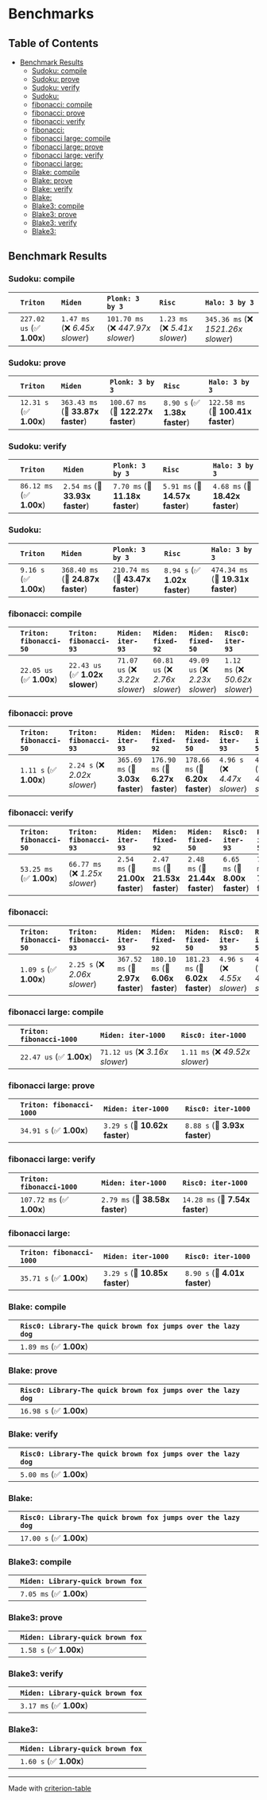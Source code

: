 # Benchmarks

## Table of Contents

- [Benchmark Results](#benchmark-results)
    - [Sudoku: compile](#sudoku:-compile)
    - [Sudoku: prove](#sudoku:-prove)
    - [Sudoku: verify](#sudoku:-verify)
    - [Sudoku:](#sudoku:)
    - [fibonacci: compile](#fibonacci:-compile)
    - [fibonacci: prove](#fibonacci:-prove)
    - [fibonacci: verify](#fibonacci:-verify)
    - [fibonacci:](#fibonacci:)
    - [fibonacci large: compile](#fibonacci-large:-compile)
    - [fibonacci large: prove](#fibonacci-large:-prove)
    - [fibonacci large: verify](#fibonacci-large:-verify)
    - [fibonacci large:](#fibonacci-large:)
    - [Blake: compile](#blake:-compile)
    - [Blake: prove](#blake:-prove)
    - [Blake: verify](#blake:-verify)
    - [Blake:](#blake:)
    - [Blake3: compile](#blake3:-compile)
    - [Blake3: prove](#blake3:-prove)
    - [Blake3: verify](#blake3:-verify)
    - [Blake3:](#blake3:)

## Benchmark Results

### Sudoku: compile

|        | `Triton`                  | `Miden`                        | `Plonk: 3 by 3`                    | `Risc`                         | `Halo: 3 by 3`                       |
|:-------|:--------------------------|:-------------------------------|:-----------------------------------|:-------------------------------|:------------------------------------ |
|        | `227.02 us` (✅ **1.00x**) | `1.47 ms` (❌ *6.45x slower*)   | `101.70 ms` (❌ *447.97x slower*)   | `1.23 ms` (❌ *5.41x slower*)   | `345.36 ms` (❌ *1521.26x slower*)    |

### Sudoku: prove

|        | `Triton`                | `Miden`                           | `Plonk: 3 by 3`                    | `Risc`                        | `Halo: 3 by 3`                      |
|:-------|:------------------------|:----------------------------------|:-----------------------------------|:------------------------------|:----------------------------------- |
|        | `12.31 s` (✅ **1.00x**) | `363.43 ms` (🚀 **33.87x faster**) | `100.67 ms` (🚀 **122.27x faster**) | `8.90 s` (✅ **1.38x faster**) | `122.58 ms` (🚀 **100.41x faster**)  |

### Sudoku: verify

|        | `Triton`                 | `Miden`                         | `Plonk: 3 by 3`                 | `Risc`                          | `Halo: 3 by 3`                   |
|:-------|:-------------------------|:--------------------------------|:--------------------------------|:--------------------------------|:-------------------------------- |
|        | `86.12 ms` (✅ **1.00x**) | `2.54 ms` (🚀 **33.93x faster**) | `7.70 ms` (🚀 **11.18x faster**) | `5.91 ms` (🚀 **14.57x faster**) | `4.68 ms` (🚀 **18.42x faster**)  |

### Sudoku:

|        | `Triton`               | `Miden`                           | `Plonk: 3 by 3`                   | `Risc`                        | `Halo: 3 by 3`                     |
|:-------|:-----------------------|:----------------------------------|:----------------------------------|:------------------------------|:---------------------------------- |
|        | `9.16 s` (✅ **1.00x**) | `368.40 ms` (🚀 **24.87x faster**) | `210.74 ms` (🚀 **43.47x faster**) | `8.94 s` (✅ **1.02x faster**) | `474.34 ms` (🚀 **19.31x faster**)  |

### fibonacci: compile

|        | `Triton: fibonacci-50`          | `Triton: fibonacci-93`          | `Miden: iter-93`                | `Miden: fixed-92`               | `Miden: fixed-50`               | `Risc0: iter-93`                | `Risc0: iter-50`                | `Risc0: fixed-50`               | `Risc0: fixed-92`                |
|:-------|:--------------------------------|:--------------------------------|:--------------------------------|:--------------------------------|:--------------------------------|:--------------------------------|:--------------------------------|:--------------------------------|:-------------------------------- |
|        | `22.05 us` (✅ **1.00x**)        | `22.43 us` (✅ **1.02x slower**) | `71.07 us` (❌ *3.22x slower*)   | `60.81 us` (❌ *2.76x slower*)   | `49.09 us` (❌ *2.23x slower*)   | `1.12 ms` (❌ *50.62x slower*)   | `1.15 ms` (❌ *52.03x slower*)   | `1.14 ms` (❌ *51.86x slower*)   | `1.15 ms` (❌ *52.35x slower*)    |

### fibonacci: prove

|        | `Triton: fibonacci-50`          | `Triton: fibonacci-93`          | `Miden: iter-93`                 | `Miden: fixed-92`                | `Miden: fixed-50`                | `Risc0: iter-93`              | `Risc0: iter-50`              | `Risc0: fixed-50`             | `Risc0: fixed-92`              |
|:-------|:--------------------------------|:--------------------------------|:---------------------------------|:---------------------------------|:---------------------------------|:------------------------------|:------------------------------|:------------------------------|:------------------------------ |
|        | `1.11 s` (✅ **1.00x**)          | `2.24 s` (❌ *2.02x slower*)     | `365.69 ms` (🚀 **3.03x faster**) | `176.90 ms` (🚀 **6.27x faster**) | `178.66 ms` (🚀 **6.20x faster**) | `4.96 s` (❌ *4.47x slower*)   | `4.96 s` (❌ *4.47x slower*)   | `4.96 s` (❌ *4.47x slower*)   | `4.96 s` (❌ *4.47x slower*)    |

### fibonacci: verify

|        | `Triton: fibonacci-50`          | `Triton: fibonacci-93`          | `Miden: iter-93`                | `Miden: fixed-92`               | `Miden: fixed-50`               | `Risc0: iter-93`               | `Risc0: iter-50`               | `Risc0: fixed-50`              | `Risc0: fixed-92`               |
|:-------|:--------------------------------|:--------------------------------|:--------------------------------|:--------------------------------|:--------------------------------|:-------------------------------|:-------------------------------|:-------------------------------|:------------------------------- |
|        | `53.25 ms` (✅ **1.00x**)        | `66.77 ms` (❌ *1.25x slower*)   | `2.54 ms` (🚀 **21.00x faster**) | `2.47 ms` (🚀 **21.53x faster**) | `2.48 ms` (🚀 **21.44x faster**) | `6.65 ms` (🚀 **8.00x faster**) | `7.21 ms` (🚀 **7.38x faster**) | `8.33 ms` (🚀 **6.39x faster**) | `6.68 ms` (🚀 **7.97x faster**)  |

### fibonacci:

|        | `Triton: fibonacci-50`          | `Triton: fibonacci-93`          | `Miden: iter-93`                 | `Miden: fixed-92`                | `Miden: fixed-50`                | `Risc0: iter-93`              | `Risc0: iter-50`              | `Risc0: fixed-50`             | `Risc0: fixed-92`              |
|:-------|:--------------------------------|:--------------------------------|:---------------------------------|:---------------------------------|:---------------------------------|:------------------------------|:------------------------------|:------------------------------|:------------------------------ |
|        | `1.09 s` (✅ **1.00x**)          | `2.25 s` (❌ *2.06x slower*)     | `367.52 ms` (🚀 **2.97x faster**) | `180.10 ms` (🚀 **6.06x faster**) | `181.23 ms` (🚀 **6.02x faster**) | `4.96 s` (❌ *4.55x slower*)   | `4.96 s` (❌ *4.55x slower*)   | `4.97 s` (❌ *4.55x slower*)   | `4.97 s` (❌ *4.55x slower*)    |

### fibonacci large: compile

|        | `Triton: fibonacci-1000`          | `Miden: iter-1000`              | `Risc0: iter-1000`               |
|:-------|:----------------------------------|:--------------------------------|:-------------------------------- |
|        | `22.47 us` (✅ **1.00x**)          | `71.12 us` (❌ *3.16x slower*)   | `1.11 ms` (❌ *49.52x slower*)    |

### fibonacci large: prove

|        | `Triton: fibonacci-1000`          | `Miden: iter-1000`             | `Risc0: iter-1000`             |
|:-------|:----------------------------------|:-------------------------------|:------------------------------ |
|        | `34.91 s` (✅ **1.00x**)           | `3.29 s` (🚀 **10.62x faster**) | `8.88 s` (🚀 **3.93x faster**)  |

### fibonacci large: verify

|        | `Triton: fibonacci-1000`          | `Miden: iter-1000`              | `Risc0: iter-1000`               |
|:-------|:----------------------------------|:--------------------------------|:-------------------------------- |
|        | `107.72 ms` (✅ **1.00x**)         | `2.79 ms` (🚀 **38.58x faster**) | `14.28 ms` (🚀 **7.54x faster**)  |

### fibonacci large:

|        | `Triton: fibonacci-1000`          | `Miden: iter-1000`             | `Risc0: iter-1000`             |
|:-------|:----------------------------------|:-------------------------------|:------------------------------ |
|        | `35.71 s` (✅ **1.00x**)           | `3.29 s` (🚀 **10.85x faster**) | `8.90 s` (🚀 **4.01x faster**)  |

### Blake: compile

|        | `Risc0: Library-The quick brown fox jumps over the lazy dog`           |
|:-------|:---------------------------------------------------------------------- |
|        | `1.89 ms` (✅ **1.00x**)                                                |

### Blake: prove

|        | `Risc0: Library-The quick brown fox jumps over the lazy dog`           |
|:-------|:---------------------------------------------------------------------- |
|        | `16.98 s` (✅ **1.00x**)                                                |

### Blake: verify

|        | `Risc0: Library-The quick brown fox jumps over the lazy dog`           |
|:-------|:---------------------------------------------------------------------- |
|        | `5.00 ms` (✅ **1.00x**)                                                |

### Blake:

|        | `Risc0: Library-The quick brown fox jumps over the lazy dog`           |
|:-------|:---------------------------------------------------------------------- |
|        | `17.00 s` (✅ **1.00x**)                                                |

### Blake3: compile

|        | `Miden: Library-quick brown fox`           |
|:-------|:------------------------------------------ |
|        | `7.05 ms` (✅ **1.00x**)                    |

### Blake3: prove

|        | `Miden: Library-quick brown fox`           |
|:-------|:------------------------------------------ |
|        | `1.58 s` (✅ **1.00x**)                     |

### Blake3: verify

|        | `Miden: Library-quick brown fox`           |
|:-------|:------------------------------------------ |
|        | `3.17 ms` (✅ **1.00x**)                    |

### Blake3:

|        | `Miden: Library-quick brown fox`           |
|:-------|:------------------------------------------ |
|        | `1.60 s` (✅ **1.00x**)                     |

---
Made with [criterion-table](https://github.com/nu11ptr/criterion-table)

